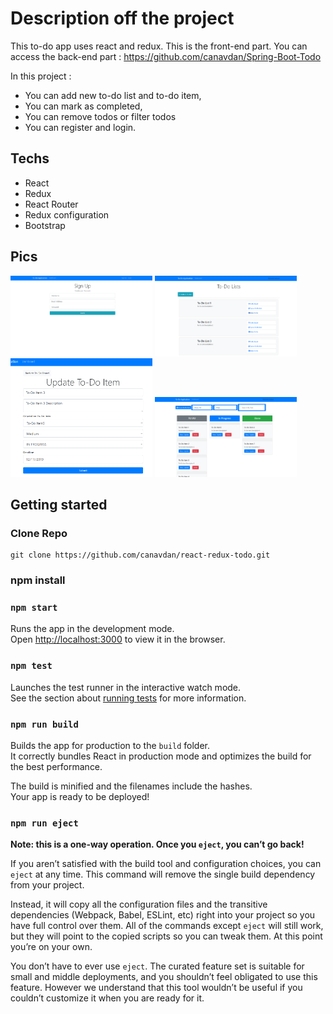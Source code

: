 # Description off the project

This to-do app uses react and redux.
This is the front-end part.
You can access the back-end part : 
https://github.com/canavdan/Spring-Boot-Todo

In this project :
- You can add new to-do list and to-do item,
- You can mark as completed,
- You can remove todos or filter todos
- You can register and login.

## Techs

- React 
- Redux
- React Router 
- Redux configuration
- Bootstrap

## Pics
<img width="45%" src="https://github.com/canavdan/React-Redux-Todo/blob/master/pics/Screenshot_1.png?raw=true"/>
<img width="45%" src="https://github.com/canavdan/React-Redux-Todo/blob/master/pics/Screenshot_4.png?raw=true"/>
<img width="45%" src="https://github.com/canavdan/React-Redux-Todo/blob/master/pics/Screenshot_5.png?raw=true"/>
<img width="45%" src="https://github.com/canavdan/React-Redux-Todo/blob/master/pics/Screenshot_7.png?raw=true"/>


## Getting started

### Clone Repo

````
git clone https://github.com/canavdan/react-redux-todo.git
````

### npm install 


### `npm start`

Runs the app in the development mode.<br>
Open [http://localhost:3000](http://localhost:3000) to view it in the browser.


### `npm test`

Launches the test runner in the interactive watch mode.<br>
See the section about [running tests](https://facebook.github.io/create-react-app/docs/running-tests) for more information.

### `npm run build`

Builds the app for production to the `build` folder.<br>
It correctly bundles React in production mode and optimizes the build for the best performance.

The build is minified and the filenames include the hashes.<br>
Your app is ready to be deployed!


### `npm run eject`

**Note: this is a one-way operation. Once you `eject`, you can’t go back!**

If you aren’t satisfied with the build tool and configuration choices, you can `eject` at any time. This command will remove the single build dependency from your project.

Instead, it will copy all the configuration files and the transitive dependencies (Webpack, Babel, ESLint, etc) right into your project so you have full control over them. All of the commands except `eject` will still work, but they will point to the copied scripts so you can tweak them. At this point you’re on your own.

You don’t have to ever use `eject`. The curated feature set is suitable for small and middle deployments, and you shouldn’t feel obligated to use this feature. However we understand that this tool wouldn’t be useful if you couldn’t customize it when you are ready for it.

